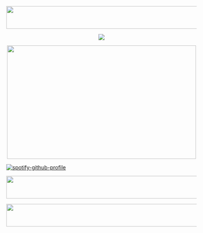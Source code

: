 <p align="center"> <img src="https://i.postimg.cc/Kz2Kk8nF/Untitled18-20240127202647.png" width="2000" height="60">
<p align="center"> <img src="https://komarev.com/ghpvc/?username=whannells&label=stalkers%20&color=2f3e40&style=flat"  </p>
<p align="center"> <img src="https://github.com/user-attachments/assets/2ad2de43-78b0-4e5e-aa1b-b227537f7d94" width="500" height="300">
  

[![spotify-github-profile](https://spotify-github-profile.kittinanx.com/api/view?uid=31tjforkm2qskz4yab6uye6ggem4&cover_image=true&theme=novatorem&show_offline=false&background_color=000000&interchange=false&bar_color=2f3e40&bar_color_cover=false)](https://github.com/kittinan/spotify-github-profile)
<p align="center"> <img src="https://gifcity.carrd.co/assets/images/gallery40/90818997.gif?v=47652796" width="2000" height="60">
<p align="center"> <img src="https://i.postimg.cc/W1STFDj0/IMG-8535.png" width="2000" height="60">

